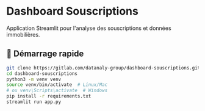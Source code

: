 # Dashboard Souscriptions

Application Streamlit pour l'analyse des souscriptions et données immobilières.

## 🚀 Démarrage rapide

```bash
git clone https://gitlab.com/datanaly-group/dashboard-souscriptions.git
cd dashboard-souscriptions
python3 -m venv venv
source venv/bin/activate  # Linux/Mac
# ou venv\Scripts\activate  # Windows
pip install -r requirements.txt
streamlit run app.py